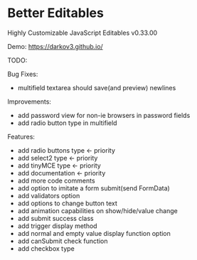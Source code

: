 # Better Editables
Highly Customizable JavaScript Editables v0.33.00

Demo:
https://darkov3.github.io/


TODO:

Bug Fixes:
- multifield textarea should save(and preview) newlines

Improvements:
- add password view for non-ie browsers in password fields
- add radio button type in multifield

Features:
- add radio buttons type <- priority
- add select2 type <- priority
- add tinyMCE type <- priority
- add documentation <- priority
- add more code comments
- add option to imitate a form submit(send FormData)
- add validators option
- add options to change button text
- add animation capabilities on show/hide/value change
- add submit success class
- add trigger display method
- add normal and empty value display function option
- add canSubmit check function
- add checkbox type
